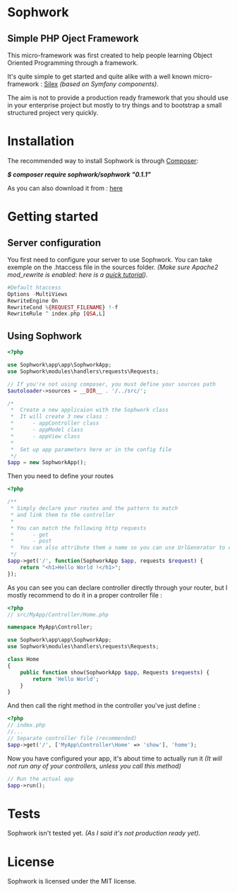 # Sophwork
## Simple PHP Oject Framework

 This micro-framework was first created to help people learning Object Oriented Programming through a framework.
 
 It's quite simple to get started and quite alike with a well known micro-framework : [Silex](https://github.com/silexphp/Silex) *(based on Symfony components)*.
 
The aim is not to provide a production ready framework that you should use in your enterprise project but mostly to try things and to bootstrap a small structured project very quickly.
 
# Installation
 
 The recommended way to install Sophwork is through [Composer](https://getcomposer.org/):
 
 _**$ composer require sophwork/sophwork "0.1.1"**_
 
 As you can also download it from : [here](https://github.com/pinnackl/Sophwork/archive/0.1.1.zip)
 
# Getting started
## Server configuration
You first need to configure your server to use Sophwork. You can take exemple on the .htaccess file in the sources folder. *(Make sure Apache2 mod_rewrite is enabled: here is a [quick tutorial](http://stackoverflow.com/a/5758551))*.
```php
#Default htaccess
Options -MultiViews
RewriteEngine On
RewriteCond %{REQUEST_FILENAME} !-f
RewriteRule ^ index.php [QSA,L]
```
## Using Sophwork
```php
<?php

use Sophwork\app\app\SophworkApp;
use Sophwork\modules\handlers\requests\Requests;

// If you're not using composer, you must define your sources path
$autoloader->sources = __DIR__ . '/../src/';

/*
 *	Create a new applicaion with the Sophwork class
 * 	It will create 3 new class :
 *		- appController class
 *		- appModel class
 *		- appView class
 *
 * 	Set up app parameters here or in the config file
 */
$app = new SophworkApp();
```

Then you need to define your routes

```php
<?php

/**
 * Simply declare your routes and the pattern to match
 * and link them to the controller
 *
 * You can match the following http requests
 * 		- get
 * 		- post
 * 	You can also attribute them a name so you can use UrlGenerator to create links
 */
$app->get('/', function(SophworkApp $app, requests $request) {
	return "<h1>Hello World !</h1>";
});
```

As you can see you can declare controller directly through your router, but I mostly recommend to do it in a proper controller file :
```php
<?php
// src/MyApp/Controller/Home.php

namespace MyApp\Controller;

use Sophwork\app\app\SophworkApp;
use Sophwork\modules\handlers\requests\Requests;

class Home
{
	public function show(SophworkApp $app, Requests $requests) {
		return 'Hello World';
	}
}
```
And then call the right method in the controller you've just define :
```php
<?php
// index.php
//...
// Separate controller file (recommended)
$app->get('/', ['MyApp\Controller\Home' => 'show'], 'home');
```
Now you have configured your app, it's about time to actually run it *(It will not run any of your controllers, unless you call this method)*
```php
// Run the actual app
$app->run();
```
# Tests
Sophwork isn't tested yet. *(As I said it's not production ready yet)*.

# License
Sophwork is licensed under the MIT license.
